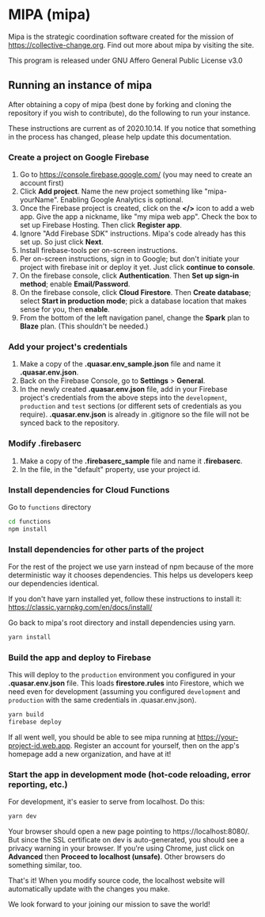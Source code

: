 # MIPA (mipa)

Mipa is the strategic coordination software created for the mission of https://collective-change.org. Find out more about mipa by visiting the site.

This program is released under GNU Affero General Public License v3.0

## Running an instance of mipa

After obtaining a copy of mipa (best done by forking and cloning the repository if you wish to contribute), do the following to run your instance.

These instructions are current as of 2020.10.14. If you notice that something in the process has changed, please help update this documentation.

### Create a project on Google Firebase
1. Go to https://console.firebase.google.com/ (you may need to create an account first)
2. Click **Add project**. Name the new project something like "mipa-yourName". Enabling Google Analytics is optional.
3. Once the Firebase project is created, click on the **</>** icon to add a web app. Give the app a nickname, like "my mipa web app". Check the box to set up Firebase Hosting. Then click **Register app**.
4. Ignore "Add Firebase SDK" instructions. Mipa's code already has this set up. So just click **Next**.
5. Install firebase-tools per on-screen instructions.
6. Per on-screen instructions, sign in to Google; but don't initiate your project with firebase init or deploy it yet. Just click **continue to console**.
7. On the firebase console, click **Authentication**. Then **Set up sign-in method**; enable **Email/Password**.
8. On the firebase console, click **Cloud Firestore**. Then **Create database**; select **Start in production mode**; pick a database location that makes sense for you, then **enable**.
9. From the bottom of the left navigation panel, change the **Spark** plan to **Blaze** plan. (This shouldn't be needed.)

### Add your project's credentials
1. Make a copy of the **.quasar.env_sample.json** file and name it **.quasar.env.json**.
2. Back on the Firebase Console, go to **Settings** > **General**.
3. In the newly created **.quasar.env.json** file, add in your Firebase project's credentials from the above steps into the `development`, `production` and `test` sections (or different sets of credentials as you require). **.quasar.env.json** is already in .gitignore so the file will not be synced back to the repository.

### Modify .firebaserc
1. Make a copy of the **.firebaserc_sample** file and name it **.firebaserc**.
2. In the file, in the "default" property, use your project id.

### Install dependencies for Cloud Functions
Go to `functions` directory
```bash
cd functions
npm install
```

### Install dependencies for other parts of the project
For the rest of the project we use yarn instead of npm because of the more deterministic way it chooses dependencies. This helps us developers keep our dependencies identical.

If you don't have yarn installed yet, follow these instructions to install it: https://classic.yarnpkg.com/en/docs/install/

Go back to mipa's root directory and install dependencies using yarn.
```bash
yarn install
```

### Build the app and deploy to Firebase

This will deploy to the `production` environment you configured in your **.quasar.env.json** file. This loads **firestore.rules** into Firestore, which we need even for development (assuming you configured `development` and `production` with the same credentials in .quasar.env.json).

```bash
yarn build
firebase deploy
```

If all went well, you should be able to see mipa running at https://your-project-id.web.app. Register an account for yourself, then on the app's homepage add a new organization, and have at it!

### Start the app in development mode (hot-code reloading, error reporting, etc.)

For development, it's easier to serve from localhost.  Do this:

```bash
yarn dev
```

Your browser should open a new page pointing to https://localhost:8080/. But since the SSL certificate on dev is auto-generated, you should see a privacy warning in your browser. If you're using Chrome, just click on **Advanced** then **Proceed to localhost (unsafe)**. Other browsers do something similar, too.

That's it! When you modify source code, the localhost website will automatically update with the changes you make.

We look forward to your joining our mission to save the world!
